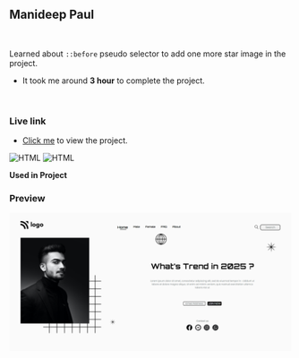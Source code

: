 ## Manideep Paul 

<br>


Learned about `::before` pseudo selector to add one more star image in the project.

- It took me around **3 hour** to complete the project.

<br>

### Live link

- [Click me](https://live-class-project-01.vercel.app/) to view the project.

![HTML](https://img.shields.io/badge/-HTML-D4F6CC?logo=HTML5)
![HTML](https://img.shields.io/badge/-CSS%20-1572B6?logo=CSS3)

**Used in Project**

### Preview

![screeenshot](./screenshot-01.png)